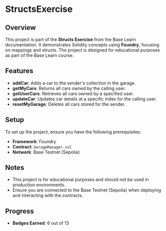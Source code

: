 # StructsExercise

## Overview

This project is part of the **Structs Exercise** from the Base Learn documentation. It demonstrates Solidity concepts using **Foundry**, focusing on mappings and structs. The project is designed for educational purposes as part of the Base Learn course.

## Features

- **addCar**: Adds a car to the sender's collection in the garage.
- **getMyCars**: Returns all cars owned by the calling user.
- **getUserCars**: Retrieves all cars owned by a specified user.
- **updateCar**: Updates car details at a specific index for the calling user.
- **resetMyGarage**: Deletes all cars stored for the sender.

## Setup

To set up the project, ensure you have the following prerequisites:

- **Framework**: Foundry
- **Contract**: `GarageManager.sol`
- **Network**: Base Testnet (Sepolia)

## Notes

- This project is for educational purposes and should not be used in production environments.
- Ensure you are connected to the Base Testnet (Sepolia) when deploying and interacting with the contracts.

## Progress

- **Badges Earned**: 6 out of 13